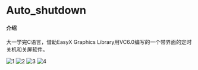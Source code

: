 # Auto_shutdown

#### 介绍
大一学完C语言，借助EasyX Graphics Library用VC6.0编写的一个带界面的定时关机和关屏软件。

![1](https://gitee.com/cuitsj/auto_shutdown/blob/master/%E5%9B%BE%E7%89%871.png)
![2](https://gitee.com/cuitsj/auto_shutdown/blob/master/%E5%9B%BE%E7%89%872.png)
![3](https://gitee.com/cuitsj/auto_shutdown/blob/master/%E5%9B%BE%E7%89%873.png)
![4](https://gitee.com/cuitsj/auto_shutdown/blob/master/%E5%9B%BE%E7%89%874.png)
